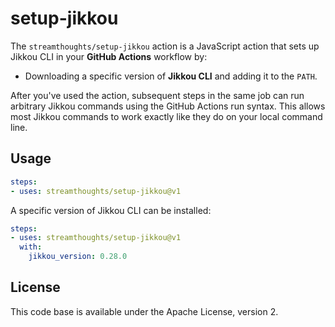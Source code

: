 # setup-jikkou

The `streamthoughts/setup-jikkou` action is a JavaScript action that sets up Jikkou CLI in your **GitHub Actions** workflow
by:

* Downloading a specific version of **Jikkou CLI** and adding it to the `PATH`.

After you've used the action, subsequent steps in the same job can run arbitrary Jikkou commands using the GitHub
Actions run syntax. This allows most Jikkou commands to work exactly like they do on your local command line.

## Usage

```yaml
steps:
- uses: streamthoughts/setup-jikkou@v1
```

A specific version of Jikkou CLI can be installed:

```yaml
steps:
- uses: streamthoughts/setup-jikkou@v1
  with:
    jikkou_version: 0.28.0
```

## License

This code base is available under the Apache License, version 2.